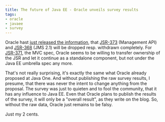 ```yaml
---
title: The future of Java EE - Oracle unveils survey results
tags:
- oracle
- javaee
- survey
---
```


Oracle hast [just released the information](https://blogs.oracle.com/theaquarium/entry/a_quick_update_on_java), that [JSR-373](https://www.jcp.org/en/jsr/detail?id=373) (Management API) and [JSR-368](https://www.jcp.org/en/jsr/detail?id=368) (JMS 2.1) will be dropped resp. withdrawn completely. For [JSR-371](https://www.jcp.org/en/jsr/detail?id=371), the MVC spec, Oracle seems to be willing to transfer ownership of the JSR and let it continue as a standalone component, but not under the Java EE umbrella spec any more.

That's not really surprising, it's exactly the same what Oracle already proposed at Java One. And without publishing the raw survey results, I presume, that there was never the intent to change anything from the proposal. The survey was just to quieten and to fool the community, that it has any influence to Java EE. Even that Oracle plans to publish the results of the survey, it will only be a "overall result", as they write on the blog. So, without the raw data, Oracle just remains to be falsy.

Just my 2 cents.
